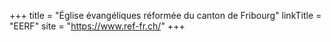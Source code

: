 +++
title = "Église évangéliques réformée du canton de Fribourg"
linkTitle = "EERF"
site = "https://www.ref-fr.ch/"
+++